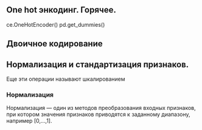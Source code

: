 ## One hot энкодинг. Горячее.
ce.OneHotEncoder()
pd.get_dummies()

## Двоичное кодирование

## Нормализация и стандартизация признаков.
Еще эти операции называют шкалированием

### Нормализация
Нормализация — один из методов преобразования входных признаков, при котором значения признаков приводятся к заданному диапазону, например [0,...,1]. 